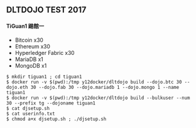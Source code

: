 ## DLTDOJO TEST 2017

#### TiGuan1 踢館一

* Bitcoin x30
* Ethereum x30
* Hyperledger Fabric x30
* MariaDB x1
* MongoDB x1

```
$ mkdir tiguan1 ; cd tiguan1
$ docker run -v $(pwd):/tmp y12docker/dltdojo build --dojo.btc 30 --dojo.eth 30 --dojo.fab 30 --dojo.mariadb 1 --dojo.mongo 1 --name tiguan1
$ docker run -v $(pwd):/tmp y12docker/dltdojo build --bulkuser --num 30 --prefix tg --dojoname tiguan1
$ cat djsetup.sh
$ cat userinfo.txt
$ chmod a+x djsetup.sh ; ./djsetup.sh
```
